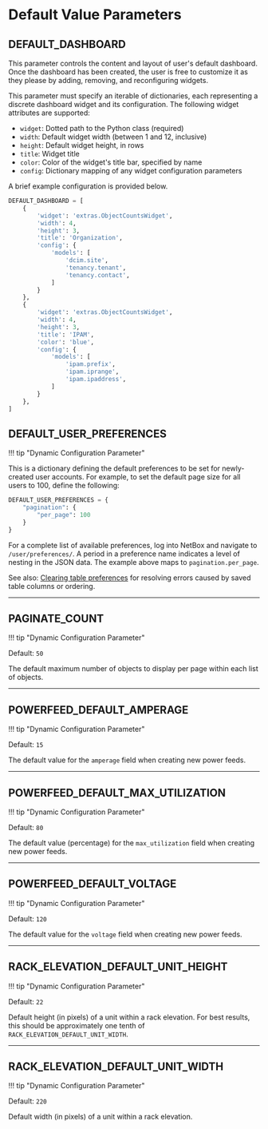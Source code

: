 # Default Value Parameters

## DEFAULT_DASHBOARD

This parameter controls the content and layout of user's default dashboard. Once the dashboard has been created, the user is free to customize it as they please by adding, removing, and reconfiguring widgets.

This parameter must specify an iterable of dictionaries, each representing a discrete dashboard widget and its configuration. The following widget attributes are supported:

* `widget`: Dotted path to the Python class (required)
* `width`: Default widget width (between 1 and 12, inclusive)
* `height`: Default widget height, in rows
* `title`: Widget title
* `color`: Color of the widget's title bar, specified by name
* `config`: Dictionary mapping of any widget configuration parameters

A brief example configuration is provided below.

```python
DEFAULT_DASHBOARD = [
    {
        'widget': 'extras.ObjectCountsWidget',
        'width': 4,
        'height': 3,
        'title': 'Organization',
        'config': {
            'models': [
                'dcim.site',
                'tenancy.tenant',
                'tenancy.contact',
            ]
        }
    },
    {
        'widget': 'extras.ObjectCountsWidget',
        'width': 4,
        'height': 3,
        'title': 'IPAM',
        'color': 'blue',
        'config': {
            'models': [
                'ipam.prefix',
                'ipam.iprange',
                'ipam.ipaddress',
            ]
        }
    },
]
```

## DEFAULT_USER_PREFERENCES

!!! tip "Dynamic Configuration Parameter"

This is a dictionary defining the default preferences to be set for newly-created user accounts. For example, to set the default page size for all users to 100, define the following:

```python
DEFAULT_USER_PREFERENCES = {
    "pagination": {
        "per_page": 100
    }
}
```

For a complete list of available preferences, log into NetBox and navigate to `/user/preferences/`. A period in a preference name indicates a level of nesting in the JSON data. The example above maps to `pagination.per_page`.

See also: [Clearing table preferences](../features/user-preferences.md#clearing-table-preferences) for resolving errors caused by saved table columns or ordering.

---

## PAGINATE_COUNT

!!! tip "Dynamic Configuration Parameter"

Default: `50`

The default maximum number of objects to display per page within each list of objects.

---

## POWERFEED_DEFAULT_AMPERAGE

!!! tip "Dynamic Configuration Parameter"

Default: `15`

The default value for the `amperage` field when creating new power feeds.

---

## POWERFEED_DEFAULT_MAX_UTILIZATION

!!! tip "Dynamic Configuration Parameter"

Default: `80`

The default value (percentage) for the `max_utilization` field when creating new power feeds.

---

## POWERFEED_DEFAULT_VOLTAGE

!!! tip "Dynamic Configuration Parameter"

Default: `120`

The default value for the `voltage` field when creating new power feeds.

---

## RACK_ELEVATION_DEFAULT_UNIT_HEIGHT

!!! tip "Dynamic Configuration Parameter"

Default: `22`

Default height (in pixels) of a unit within a rack elevation. For best results, this should be approximately one tenth of `RACK_ELEVATION_DEFAULT_UNIT_WIDTH`.

---

## RACK_ELEVATION_DEFAULT_UNIT_WIDTH

!!! tip "Dynamic Configuration Parameter"

Default: `220`

Default width (in pixels) of a unit within a rack elevation.
